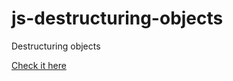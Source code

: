 # js-destructuring-objects
Destructuring objects

  [Check it here](https://vitor-afonso.github.io/js-destructuring-objects/)

